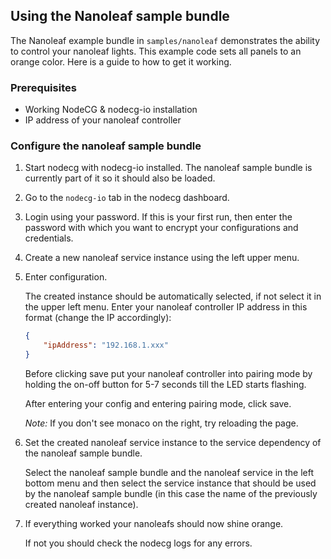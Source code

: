 ## Using the Nanoleaf sample bundle

The Nanoleaf example bundle in `samples/nanoleaf` demonstrates the ability to control your nanoleaf lights. This example code sets all panels to an orange color. Here is a guide to how to get it working.

### Prerequisites

-   Working NodeCG & nodecg-io installation
-   IP address of your nanoleaf controller

### Configure the nanoleaf sample bundle

1. Start nodecg with nodecg-io installed. The nanoleaf sample bundle is currently part of it so it should also be loaded.

2. Go to the `nodecg-io` tab in the nodecg dashboard.

3. Login using your password. If this is your first run, then enter the password with which you want to encrypt your configurations and credentials.

4. Create a new nanoleaf service instance using the left upper menu.

5. Enter configuration.

    The created instance should be automatically selected, if not select it in the upper left menu. Enter your nanoleaf controller IP address in this format (change the IP accordingly):

    ```json
    {
        "ipAddress": "192.168.1.xxx"
    }
    ```

    Before clicking save put your nanoleaf controller into pairing mode by holding the on-off button for 5-7 seconds till the LED starts flashing.

    After entering your config and entering pairing mode, click save.

    _Note:_ If you don't see monaco on the right, try reloading the page.

6. Set the created nanoleaf service instance to the service dependency of the nanoleaf sample bundle.

    Select the nanoleaf sample bundle and the nanoleaf service in the left bottom menu and then select the service instance that should be used by the nanoleaf sample bundle (in this case the name of the previously created nanoleaf instance).

7. If everything worked your nanoleafs should now shine orange.

    If not you should check the nodecg logs for any errors.
